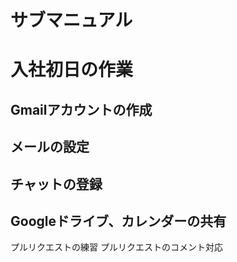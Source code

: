 # サブマニュアル
# 入社初日の作業
## Gmailアカウントの作成
## メールの設定
## チャットの登録
## Googleドライブ、カレンダーの共有
プルリクエストの練習
プルリクエストのコメント対応